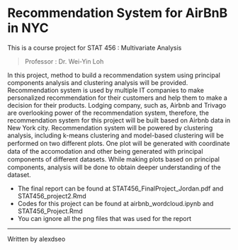 Recommendation System for AirBnB in NYC
======
This is a course project for STAT 456 : Multivariate Analysis

> Professor : Dr. Wei-Yin Loh

In this project, method to build a recommendation system using principal components analysis and clustering analysis will be provided. Recommendation system is used by multiple IT companies to make personalized recommendation for their customers and help them to make a decision for their products. Lodging company, such as, Airbnb and Trivago are overlooking power of the recommendation system, therefore, the recommendation system for this project will be built based on Airbnb data in New York city. Recommendation system will be powered by clustering analysis, including k-means clustering and model-based clustering will be performed on two diﬀerent plots. One plot will be generated with coordinate data of the accomodation and other being generated with principal components of diﬀerent datasets. While making plots based on principal components, analysis will be done to obtain deeper understanding of the dataset. 

* The final report can be found at STAT456_FinalProject_Jordan.pdf and STAT456_project2.Rmd
* Codes for this project can be found at airbnb_wordcloud.ipynb and STAT456_Project.Rmd
* You can ignore all the png files that was used for the report

 - - -
 Written by alexdseo
